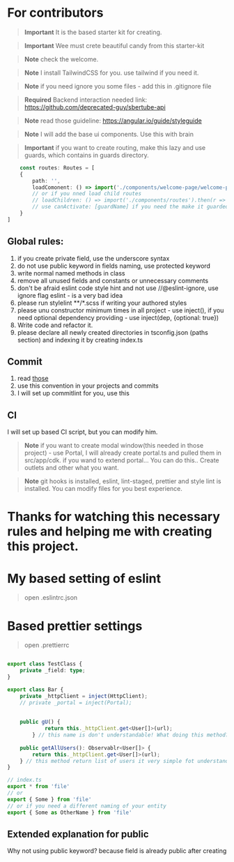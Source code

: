 # For contributors

>**Important**
> It is the based starter kit for creating.

>**Important**
> Wee must crete beautiful candy from this starter-kit

>**Note**
> check the welcome.


>**Note**
> I install TailwindCSS for you. use tailwind if you need it.

>**Note**
> if you need ignore you some files - add this in .gitignore file

>**Required**
> Backend interaction needed link: https://github.com/deprecated-guy/sbertube-api


> **Note**
> read those guideline: https://angular.io/guide/styleguide

> **Note**
> I will add the base ui components. Use this with brain

>**Important**
> if you want to create routing, make this lazy and use guards, which contains in guards directory.

```typescript
	const routes: Routes = [
	{
        path: '',
		loadComonent: () => import('./components/welcome-page/welcome-page.component.ts').then(c => c.WelcomePageComponent), 
		// or if you nned load child routes
		// loadChildren: () => import('./components/routes').then(r => r.routes), 
		// use canActivate: [guardName] if you need the make it guarded
	}
]
```


## Global rules:
1. if you create private field, use the underscore syntax
2. do not use public keyword in fields naming, use protected keyword
3. write normal named methods in class
4. remove all unused fields and constants or unnecessary comments
5. don't be afraid eslint code style hint and not use //@eslint-ignore, use ignore flag eslint - is a very bad idea  
6. please run stylelint **/*.scss if  writing your authored styles
7. please unu constructor minimum times in all project - use inject(), if you need optional dependency providing - use inject(dep, {optional: true})
8. Write code and refactor it. 
9. please declare all newly created directories in tsconfig.json (paths section) and indexing it by creating index.ts

## Commit
1. read [those](https://www.conventionalcommits.org/en/v1.0.0/) 
2. use this convention in your projects and commits
3. I will set up commitlint for you, use this

## CI
I will set up based CI script, but you can modify him.

> **Note**
> if you want to create modal window(this needed in those project) - use Portal, I will already create portal.ts and pulled them in src/app/cdk. 
> if you wand to extend portal... You can do this.. Create outlets and other what you want. 


> **Note**
> git hooks is installed, eslint, lint-staged, prettier and style lint is installed. You can modify files for you best experience.


# Thanks for watching this necessary rules and helping me with creating this project.


# My based setting of eslint

> open .eslintrc.json

# Based prettier settings

> open .prettierrc


```typescript

export class TestClass {
	private _field: type;
}

export class Bar {
    private _httpClient = inject(HttpClient);
	// private _portal = inject(Portal);
    
    
    public gU() {
			return this._httpClient.get<User[]>(url);
		} // this name is don't understandable! What doing this method?
	
	public getAllUsers(): Observablr<User[]> {
        return this._httpClient.get<User[]>(url);
	} // this method return list of users it very simple fot understand
}
```

```typescript
// index.ts
export * from 'file'
// or
export { Some } from 'file'
// or if you need a different naming of your entity
export { Some as OtherName } from 'file'
```



## Extended explanation for public
Why not using public keyword?
because field is already public after creating


